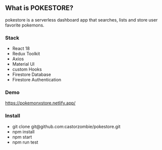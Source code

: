 ## What is POKESTORE?
pokestore is a serverless dashboard app that searches, lists and store user favorite pokemons. 

### Stack
- React 18
- Redux Toolkit
- Axios
- Material UI
- custom Hooks
- Firestore Database
- Firestore Authentication

### Demo
https://pokemonxstore.netlify.app/
 

### Install
- git clone git@&#65279;github.com:castorzombie/pokestore.git
- npm install
- npm start
- npm run test

